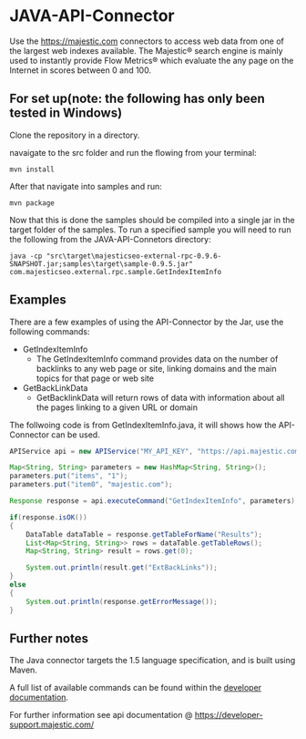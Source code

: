 JAVA-API-Connector
====================
 
Use the https://majestic.com connectors to access web data from one of the largest web indexes available. 
The Majestic® search engine is mainly used to instantly provide Flow Metrics® which evaluate the any page on the Internet in scores between 0 and 100.
 

For set up(note: the following has only been tested in Windows)
----------------------------------------------------------------

Clone the repository in a directory.

navaigate to the src folder and run the flowing from your terminal:

```
mvn install
```
After that navigate into samples and run:
```
mvn package
```

Now that this is done the samples should be compiled into a single jar in the target folder of the samples.
To run a specified sample you will need to run the following from the JAVA-API-Connetors directory:

```
java -cp "src\target\majesticseo-external-rpc-0.9.6-SNAPSHOT.jar;samples\target\sample-0.9.5.jar" com.majesticseo.external.rpc.sample.GetIndexItemInfo
```


Examples
-------------
There are a few examples of using the API-Connector by the Jar, use the following commands:

* GetIndexItemInfo 
  * The GetIndexItemInfo command provides data on the number of backlinks to any web page or site, linking domains and the main topics for that page or web site
* GetBackLinkData 
  * GetBacklinkData will return rows of data with information about all the pages linking to a given URL or domain
  
The follwoing code is from GetIndexItemInfo.java, it will shows how the API-Connector can be used.
```Java
APIService api = new APIService("MY_API_KEY", "https://api.majestic.com/api_command");

Map<String, String> parameters = new HashMap<String, String>();
parameters.put("items", "1");
parameters.put("item0", "majestic.com");

Response response = api.executeCommand("GetIndexItemInfo", parameters);

if(response.isOK())
{
    DataTable dataTable = response.getTableForName("Results");
    List<Map<String, String>> rows = dataTable.getTableRows();
    Map<String, String> result = rows.get(0);

    System.out.println(result.get("ExtBackLinks"));
}
else
{
    System.out.println(response.getErrorMessage());
}
```

Further notes  
------------------

The Java connector targets the 1.5 language specification, and is built using Maven.

A full list of available commands can be found within the [developer documentation](https://developer-support.majestic.com/api/commands/).

For further information see api documentation @ https://developer-support.majestic.com/
